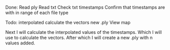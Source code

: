 Done:
Read ply
Read txt
Check txt timestamps
Confirm that timestamps are with in range of each file type 


Todo:
interpolated
calculate the vectors
new .ply
View map

Next I will calculate the interpolated values of the timestamps. Which I will use to calculate the vectors. After which I will create a new .ply with n values added. 


